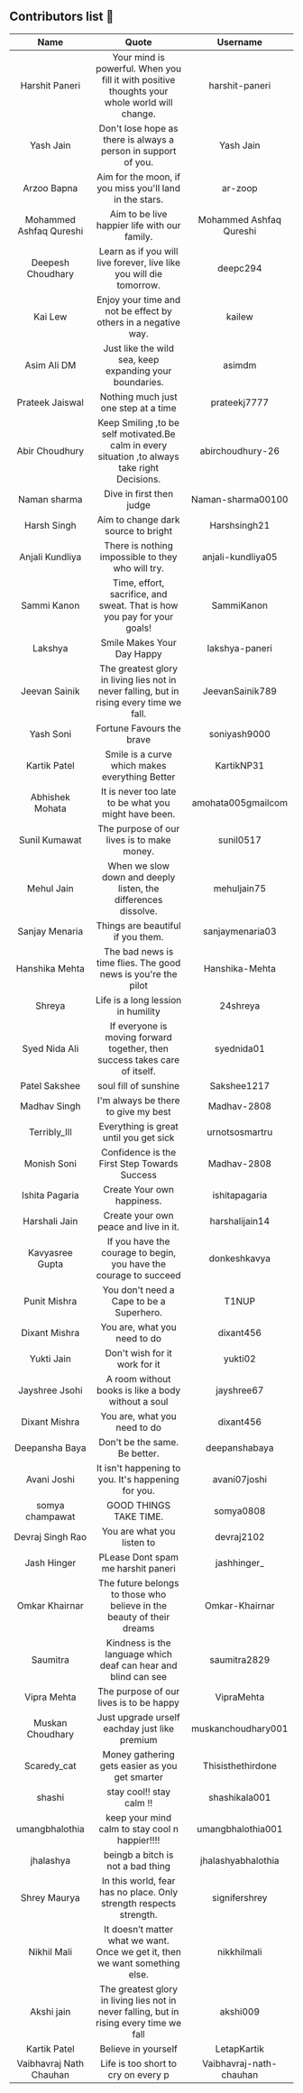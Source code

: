 ## Contributors list 📝


|          Name           |                                             Quote                                              |        Username         |
| :---------------------: | :--------------------------------------------------------------------------------------------: | :---------------------: |
|     Harshit Paneri      |  Your mind is powerful. When you fill it with positive thoughts your whole world will change.  |     harshit-paneri      |
|        Yash Jain        |                 Don't lose hope as there is always a person in support of you.                 |        Yash Jain        |
|       Arzoo Bapna       |                    Aim for the moon, if you miss you'll land in the stars.                     |         ar-zoop         |
| Mohammed Ashfaq Qureshi |                          Aim to be live happier life with our family.                          | Mohammed Ashfaq Qureshi |
|    Deepesh Choudhary    |              Learn as if you will live forever, live like you will die tomorrow.               |        deepc294         |
|         Kai Lew         |                 Enjoy your time and not be effect by others in a negative way.                 |         kailew          |
|       Asim Ali DM       |                    Just like the wild sea, keep expanding your boundaries.                     |         asimdm          |
|     Prateek Jaiswal     |                              Nothing much just one step at a time                              |      prateekj7777       |
|     Abir Choudhury      | Keep Smiling ,to be self motivated.Be calm in every situation ,to always take right Decisions. |    abirchoudhury-26     |
|      Naman sharma       |                                    Dive in first then judge                                    |    Naman-sharma00100    |
|       Harsh Singh       |                              Aim to change dark source to bright                               |      Harshsingh21       |
|     Anjali Kundliya     |                       There is nothing impossible to they who will try.                        |    anjali-kundliya05    |
|       Sammi Kanon       |            Time, effort, sacrifice, and sweat. That is how you pay for your goals!             |       SammiKanon        |
|         Lakshya         |                                  Smile Makes Your Day Happy                                    |     lakshya-paneri      |
|      Jeevan Sainik      |   The greatest glory in living lies not in never falling, but in rising every time we fall.    |     JeevanSainik789     |
|        Yash Soni        |                                   Fortune Favours the brave                                    |      soniyash9000       |
|      Kartik Patel       |                         Smile is a curve which makes everything Better                         |       KartikNP31        |
|     Abhishek Mohata     |                      It is never too late to be what you might have been.                      |   amohata005gmailcom    |
|      Sunil Kumawat      |                           The purpose of our lives is to make money.                           |        sunil0517        |
|       Mehul Jain        |                 When we slow down and deeply listen, the differences dissolve.                 |       mehuljain75       |
|     Sanjay Menaria      |                               Things are beautiful if you them.                                |     sanjaymenaria03     |
|     Hanshika Mehta      |                 The bad news is time flies. The good news is you're the pilot                  |     Hanshika-Mehta      |
|     Shreya              |                             Life is a long lession in humility                                 | 24shreya                |
|    Syed Nida Ali        |          If everyone is moving forward together, then success takes care of itself.            |     syednida01          |
|      Patel Sakshee      |                                  soul fill of sunshine                                         | Sakshee1217             |
|     Madhav Singh        |                            I'm always be there to give my best                                 |      Madhav-2808        |
|     Terribly_Ill        |                            Everything is great until you get sick                              |     urnotsosmartru      |
|     Monish Soni         |       Confidence is the First Step Towards Success                                             |      Madhav-2808        |
|    Ishita Pagaria       |                              Create Your own happiness.                                        | ishitapagaria           |
|    Harshali Jain        |                            Create your own peace and live in it.                               |    harshalijain14  
|    Kavyasree Gupta      |                If you have the courage to begin, you have the courage to succeed               |     donkeshkavya        |
|    Punit Mishra         |                            You don't need a Cape to be a Superhero.                            |         T1NUP           |
|    Dixant Mishra        |                               You are, what you need to do                                     |     dixant456           |               
|    Yukti Jain           |                        Don't wish for it work for it                                           |   yukti02               |
|    Jayshree Jsohi       |                   A room without books is like a body without a soul                           |      jayshree67         |
|    Dixant Mishra        |                               You are, what you need to do                                     |     dixant456           |
|    Deepansha Baya       |        Don't be the same. Be better.                                                           |  deepanshabaya          |
|    Avani Joshi          |        It isn't happening to you. It's happening for you.                                      |  avani07joshi           |
|    somya champawat      |                                GOOD THINGS TAKE TIME.                                          |   somya0808             |
|    Devraj Singh Rao     |        You are what you listen to                                                              |   devraj2102            |
|    Jash Hinger          |        PLease Dont spam me harshit paneri                                                      |   jashhinger_           |
|    Omkar Khairnar       |       The future belongs to those who believe in the beauty of their dreams                    |   Omkar-Khairnar        |
|    Saumitra             |       Kindness is the language which deaf can hear and blind can see                           |   saumitra2829          | 
|    Vipra Mehta          |       The purpose of our lives is to be happy                                                  |    VipraMehta           | 
|    Muskan Choudhary     |       Just upgrade urself eachday just like premium                                            |   muskanchoudhary001    |   
|    Scaredy_cat          |       Money gathering gets easier as you get smarter                                           |    Thisisthethirdone    |
|    shashi               |      stay cool!! stay calm !!                                                                  |   shashikala001         | 
|    umangbhalothia       |      keep your mind calm to stay cool n happier!!!!                                            |   umangbhalothia001     |
|  jhalashya              |       beingb a bitch is not a bad thing                                                        |  jhalashyabhalothia     |
|  Shrey Maurya           |         In this world, fear has no place. Only strength respects strength.                     |  signifershrey          |
|     Nikhil Mali         |           It doesn’t matter what we want. Once we get it, then we want something else.         |      nikkhilmali        |
|     Akshi jain          |     The greatest glory in living lies not in never falling, but in rising every time we fall   |    akshi009             |
|   Kartik Patel          |     Believe in yourself                                                                        | LetapKartik             |
| Vaibhavraj Nath Chauhan |     Life is too short to cry on every p                                                        | Vaibhavraj-nath-chauhan |
